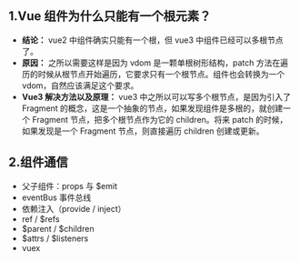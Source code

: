 ## 1.Vue 组件为什么只能有一个根元素？

- **结论：** vue2 中组件确实只能有一个根，但 vue3 中组件已经可以多根节点了。
- **原因：** 之所以需要这样是因为 vdom 是一颗单根树形结构，patch 方法在遍历的时候从根节点开始遍历，它要求只有一个根节点。组件也会转换为一个 vdom，自然应该满足这个要求。
- **Vue3 解决方法以及原理：** vue3 中之所以可以写多个根节点，是因为引入了 Fragment 的概念，这是一个抽象的节点，如果发现组件是多根的，就创建一个 Fragment 节点，把多个根节点作为它的 children。将来 patch 的时候，如果发现是一个 Fragment 节点，则直接遍历 children 创建或更新。

## 2.组件通信

- 父子组件：props 与 $emit
- eventBus 事件总线
- 依赖注入（provide / inject）
- ref / $refs
- $parent / $children
- $attrs / $listeners
- vuex
